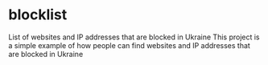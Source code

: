 # blocklist
 List of websites and IP addresses that are blocked in Ukraine
 This project is a simple example of how people can find websites and IP addresses that are blocked in Ukraine
 
